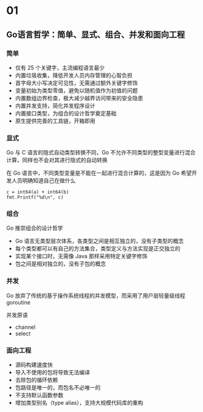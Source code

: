 # 01

## Go语言哲学：简单、显式、组合、并发和面向工程

### 简单

* 仅有 25 个关键字，主流编程语言最少
* 内置垃圾收集，降低开发人员内存管理的心智负担
* 首字母大小写决定可见性，无需通过额外关键字修饰
* 变量初始为类型零值，避免以随机值作为初值的问题
* 内置数组边界检查，极大减少越界访问带来的安全隐患
* 内置并发支持，简化并发程序设计
* 内置接口类型，为组合的设计哲学奠定基础
* 原生提供完善的工具链，开箱即用

### 显式

Go 与 C 语言的隐式自动类型转换不同，Go 不允许不同类型的整型变量进行混合计算，同样也不会对其进行隐式的自动转换

在 Go 语言中，不同类型变量是不能在一起进行混合计算的，这是因为 Go 希望开发人员明确知道自己在做什么

    c = int64(a) + int64(b)
    fmt.Printf("%d\n", c)

### 组合

Go 推崇组合的设计哲学

* Go 语言无类型层次体系，各类型之间是相互独立的，没有子类型的概念
* 每个类型都可以有自己的方法集合，类型定义与方法实现是正交独立的
* 实现某个接口时，无需像 Java 那样采用特定关键字修饰
* 包之间是相对独立的，没有子包的概念

### 并发

Go 放弃了传统的基于操作系统线程的并发模型，而采用了用户层轻量级线程goroutine

并发原语

* channel
* select

### 面向工程

* 源码构建速度快
* 导入不使用的包将导致无法编译
* 去除包的循环依赖
* 包路径是唯一的，而包名不必唯一的
* 不支持默认函数参数
* 增加类型别名（type alias），支持大规模代码库的重构